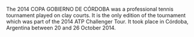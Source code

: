 The 2014 COPA GOBIERNO DE CÓRDOBA was a professional tennis tournament played on clay courts. It is the only edition of the tournament which was part of the 2014 ATP Challenger Tour. It took place in Córdoba, Argentina between 20 and 26 October 2014.
